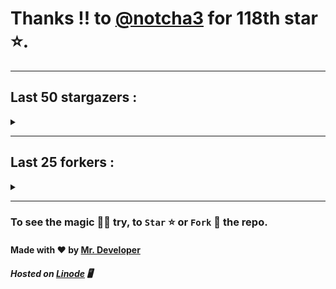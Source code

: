 # Thanks !! to [@notcha3](https://github.com/notcha3) for 118th star ⭐.
---

## Last 50 stargazers :
<details><summary></summary>

| No. | Profile Pic | Username | Star Number ⭐ |
| :---: | :---: | :---: | :---: |
| 1. | <img src='https://avatars.githubusercontent.com/u/62072039?v=4'> | [@notcha3](https://github.com/notcha3) | 118 |
| 2. | <img src='https://avatars.githubusercontent.com/u/46906497?v=4'> | [@rtgamingwdt](https://github.com/rtgamingwdt) | 117 |
| 3. | <img src='https://avatars.githubusercontent.com/u/140465301?v=4'> | [@Loganromo415](https://github.com/Loganromo415) | 116 |
| 4. | <img src='https://avatars.githubusercontent.com/u/149345650?v=4'> | [@jayhernandez666](https://github.com/jayhernandez666) | 115 |
| 5. | <img src='https://avatars.githubusercontent.com/u/73610922?v=4'> | [@mr-wh1tehat](https://github.com/mr-wh1tehat) | 114 |
| 6. | <img src='https://avatars.githubusercontent.com/u/48980248?v=4'> | [@hybridvamp](https://github.com/hybridvamp) | 113 |
| 7. | <img src='https://avatars.githubusercontent.com/u/16950801?v=4'> | [@kbatnij](https://github.com/kbatnij) | 112 |
| 8. | <img src='https://avatars.githubusercontent.com/u/43436876?v=4'> | [@caojen](https://github.com/caojen) | 111 |
| 9. | <img src='https://avatars.githubusercontent.com/u/127977316?v=4'> | [@ivan-developer-01](https://github.com/ivan-developer-01) | 110 |
| 10. | <img src='https://avatars.githubusercontent.com/u/5084395?v=4'> | [@tolkonepiu](https://github.com/tolkonepiu) | 109 |
| 11. | <img src='https://avatars.githubusercontent.com/u/63461297?v=4'> | [@vawnair](https://github.com/vawnair) | 108 |
| 12. | <img src='https://avatars.githubusercontent.com/u/69469791?v=4'> | [@taaigo](https://github.com/taaigo) | 107 |
| 13. | <img src='https://avatars.githubusercontent.com/u/93675484?v=4'> | [@Abdullah-coder2013](https://github.com/Abdullah-coder2013) | 106 |
| 14. | <img src='https://avatars.githubusercontent.com/u/90461959?v=4'> | [@realwenura](https://github.com/realwenura) | 105 |
| 15. | <img src='https://avatars.githubusercontent.com/u/86353526?v=4'> | [@KevinNitroG](https://github.com/KevinNitroG) | 104 |
| 16. | <img src='https://avatars.githubusercontent.com/u/117309484?v=4'> | [@gladsonchala](https://github.com/gladsonchala) | 103 |
| 17. | <img src='https://avatars.githubusercontent.com/u/94701539?v=4'> | [@DandyDrop](https://github.com/DandyDrop) | 102 |
| 18. | <img src='https://avatars.githubusercontent.com/u/2102878?v=4'> | [@pascal-hofmann](https://github.com/pascal-hofmann) | 101 |
| 19. | <img src='https://avatars.githubusercontent.com/u/73209315?v=4'> | [@saadman-galib](https://github.com/saadman-galib) | 100 |
| 20. | <img src='https://avatars.githubusercontent.com/u/238114?v=4'> | [@lucciano](https://github.com/lucciano) | 99 |
| 21. | <img src='https://avatars.githubusercontent.com/u/107202816?v=4'> | [@its-truce](https://github.com/its-truce) | 98 |
| 22. | <img src='https://avatars.githubusercontent.com/u/100820152?v=4'> | [@AzRyCb](https://github.com/AzRyCb) | 97 |
| 23. | <img src='https://avatars.githubusercontent.com/u/121786009?v=4'> | [@dequate](https://github.com/dequate) | 96 |
| 24. | <img src='https://avatars.githubusercontent.com/u/117648465?v=4'> | [@dkppg2](https://github.com/dkppg2) | 95 |
| 25. | <img src='https://avatars.githubusercontent.com/u/67612593?v=4'> | [@BrydenIsNotSmart](https://github.com/BrydenIsNotSmart) | 94 |
| 26. | <img src='https://avatars.githubusercontent.com/u/16763276?v=4'> | [@K4CZP3R](https://github.com/K4CZP3R) | 93 |
| 27. | <img src='https://avatars.githubusercontent.com/u/45739963?v=4'> | [@didierganthier](https://github.com/didierganthier) | 92 |
| 28. | <img src='https://avatars.githubusercontent.com/u/77569653?v=4'> | [@SamirPaulb](https://github.com/SamirPaulb) | 91 |
| 29. | <img src='https://avatars.githubusercontent.com/u/48348029?v=4'> | [@xIMRANx](https://github.com/xIMRANx) | 90 |
| 30. | <img src='https://avatars.githubusercontent.com/u/482367?v=4'> | [@0xallie](https://github.com/0xallie) | 89 |
| 31. | <img src='https://avatars.githubusercontent.com/u/55983182?v=4'> | [@yasirarism](https://github.com/yasirarism) | 88 |
| 32. | <img src='https://avatars.githubusercontent.com/u/66245404?v=4'> | [@tovade](https://github.com/tovade) | 87 |
| 33. | <img src='https://avatars.githubusercontent.com/u/81961690?v=4'> | [@dinesh-0602](https://github.com/dinesh-0602) | 86 |
| 34. | <img src='https://avatars.githubusercontent.com/u/89954408?v=4'> | [@SunshroomChan](https://github.com/SunshroomChan) | 85 |
| 35. | <img src='https://avatars.githubusercontent.com/u/109037713?v=4'> | [@Buivanan82](https://github.com/Buivanan82) | 84 |
| 36. | <img src='https://avatars.githubusercontent.com/u/76533278?v=4'> | [@4amparaboy](https://github.com/4amparaboy) | 83 |
| 37. | <img src='https://avatars.githubusercontent.com/u/57042741?v=4'> | [@Woomymy](https://github.com/Woomymy) | 82 |
| 38. | <img src='https://avatars.githubusercontent.com/u/88822116?v=4'> | [@dgigantino](https://github.com/dgigantino) | 81 |
| 39. | <img src='https://avatars.githubusercontent.com/u/53967726?v=4'> | [@supercrafter333](https://github.com/supercrafter333) | 80 |
| 40. | <img src='https://avatars.githubusercontent.com/u/64813399?v=4'> | [@J1b1x](https://github.com/J1b1x) | 79 |
| 41. | <img src='https://avatars.githubusercontent.com/u/26801154?v=4'> | [@CodsXBlastin](https://github.com/CodsXBlastin) | 78 |
| 42. | <img src='https://avatars.githubusercontent.com/u/68734813?v=4'> | [@Dhruv-1608](https://github.com/Dhruv-1608) | 77 |
| 43. | <img src='https://avatars.githubusercontent.com/u/47496465?v=4'> | [@Matze997](https://github.com/Matze997) | 76 |
| 44. | <img src='https://avatars.githubusercontent.com/u/51480483?v=4'> | [@shizotoaster](https://github.com/shizotoaster) | 75 |
| 45. | <img src='https://avatars.githubusercontent.com/u/28113262?v=4'> | [@xISRAPILx](https://github.com/xISRAPILx) | 74 |
| 46. | <img src='https://avatars.githubusercontent.com/u/32965703?v=4'> | [@Ifera](https://github.com/Ifera) | 73 |
| 47. | <img src='https://avatars.githubusercontent.com/u/50779115?v=4'> | [@shanecaf](https://github.com/shanecaf) | 72 |
| 48. | <img src='https://avatars.githubusercontent.com/u/34418030?v=4'> | [@enricoangelon](https://github.com/enricoangelon) | 71 |
| 49. | <img src='https://avatars.githubusercontent.com/u/40790870?v=4'> | [@SpaceLeft](https://github.com/SpaceLeft) | 70 |
| 50. | <img src='https://avatars.githubusercontent.com/u/16628342?v=4'> | [@DelxHQ](https://github.com/DelxHQ) | 69 |

</details>

---

## Last 25 forkers :
<details><summary></summary>

| No. | Profile Pic | Username | Fork Number 🍴 |
| :---: | :---: | :---: | :---: |
| 1. | <img src='https://avatars.githubusercontent.com/u/121696232?v=4'> | [@Yuvi5001](https://github.com/Yuvi5001) | 25 |
| 2. | <img src='https://avatars.githubusercontent.com/u/86344856?v=4'> | [@AmirulAndalib](https://github.com/AmirulAndalib) | 24 |
| 3. | <img src='https://avatars.githubusercontent.com/u/121786009?v=4'> | [@dequate](https://github.com/dequate) | 23 |
| 4. | <img src='https://avatars.githubusercontent.com/u/45739963?v=4'> | [@didierganthier](https://github.com/didierganthier) | 22 |
| 5. | <img src='https://avatars.githubusercontent.com/u/48980248?v=4'> | [@hybridvamp](https://github.com/hybridvamp) | 21 |
| 6. | <img src='https://avatars.githubusercontent.com/u/110144682?v=4'> | [@Jackabu](https://github.com/Jackabu) | 20 |
| 7. | <img src='https://avatars.githubusercontent.com/u/40790870?v=4'> | [@SpaceLeft](https://github.com/SpaceLeft) | 19 |
| 8. | <img src='https://avatars.githubusercontent.com/u/87888078?v=4'> | [@hydrix777](https://github.com/hydrix777) | 18 |
| 9. | <img src='https://avatars.githubusercontent.com/u/106221089?v=4'> | [@ItzKingz](https://github.com/ItzKingz) | 17 |
| 10. | <img src='https://avatars.githubusercontent.com/u/105053471?v=4'> | [@Sharmaps1757](https://github.com/Sharmaps1757) | 16 |
| 11. | <img src='https://avatars.githubusercontent.com/u/100023533?v=4'> | [@omkar1003](https://github.com/omkar1003) | 15 |
| 12. | <img src='https://avatars.githubusercontent.com/u/104765453?v=4'> | [@youssefnasef](https://github.com/youssefnasef) | 14 |
| 13. | <img src='https://avatars.githubusercontent.com/u/105335749?v=4'> | [@spideyboyaman](https://github.com/spideyboyaman) | 13 |
| 14. | <img src='https://avatars.githubusercontent.com/u/60040629?v=4'> | [@JD906](https://github.com/JD906) | 12 |
| 15. | <img src='https://avatars.githubusercontent.com/u/88897873?v=4'> | [@Nobody370](https://github.com/Nobody370) | 11 |
| 16. | <img src='https://avatars.githubusercontent.com/u/96438111?v=4'> | [@Gishankrishka2](https://github.com/Gishankrishka2) | 10 |
| 17. | <img src='https://avatars.githubusercontent.com/u/91558902?v=4'> | [@rk134-hub](https://github.com/rk134-hub) | 9 |
| 18. | <img src='https://avatars.githubusercontent.com/u/20133621?v=4'> | [@NitroFuN](https://github.com/NitroFuN) | 8 |
| 19. | <img src='https://avatars.githubusercontent.com/u/84174959?v=4'> | [@im-Satyendra](https://github.com/im-Satyendra) | 7 |
| 20. | <img src='https://avatars.githubusercontent.com/u/66910428?v=4'> | [@VIKASIND](https://github.com/VIKASIND) | 6 |
| 21. | <img src='https://avatars.githubusercontent.com/u/101307401?v=4'> | [@Tellyfun](https://github.com/Tellyfun) | 5 |
| 22. | <img src='https://avatars.githubusercontent.com/u/102476142?v=4'> | [@hiroultroid93819](https://github.com/hiroultroid93819) | 4 |
| 23. | <img src='https://avatars.githubusercontent.com/u/98212032?v=4'> | [@random772](https://github.com/random772) | 3 |
| 24. | <img src='https://avatars.githubusercontent.com/u/97720718?v=4'> | [@MaheshKmr9](https://github.com/MaheshKmr9) | 2 |
| 25. | <img src='https://avatars.githubusercontent.com/u/85005373?v=4'> | [@HerokuMods](https://github.com/HerokuMods) | 1 |

</details>

---
### To see the magic 🧚‍♂️ try, to `Star` ⭐ or `Fork` 🍴 the repo.
#### Made with ❤️ by [Mr. Developer](https://github.com/MrBotDeveloper)
##### Hosted on [Linode](https://www.linode.com/) 🖥